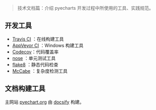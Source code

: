 > 技术文档篇：介绍 pyecharts 开发过程中所使用的工具、实践规范。

## 开发工具

- [Travis CI](https://travis-ci.org) ：在线构建工具
- [AppVeyor CI](https://www.appveyor.com/) ：Windows 构建工具
- [Codecov](https://codecov.io)：代码覆盖率
- [nose](http://nose.readthedocs.io/en/latest/index.html) ：单元测试工具
- [flake8](http://flake8.pycqa.org/en/latest/index.html) ：静态代码检查
- [McCabe](https://pypi.org/project/mccabe/) ：复杂度检测工具

## 文档构建工具

主网站 [pyechart.org](http://pyecharts.org) 由 [docsify](https://docsify.js.org/) 构建。
